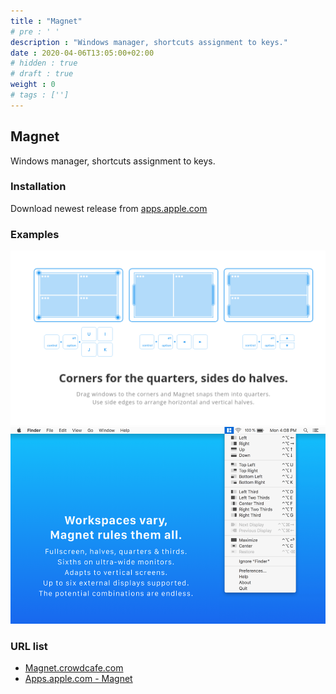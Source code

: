 ```yaml
---
title : "Magnet"
# pre : ' '
description : "Windows manager, shortcuts assignment to keys."
date : 2020-04-06T13:05:00+02:00
# hidden : true
# draft : true
weight : 0
# tags : ['']
---
```


## Magnet

Windows manager, shortcuts assignment to keys.

### Installation

Download newest release from [apps.apple.com](https://apps.apple.com/app/magnet/id441258766?mt=12)

### Examples

![Example](images/example-1.png)
![Example](images/example-2.png)

### URL list

* [Magnet.crowdcafe.com](https://magnet.crowdcafe.com/)
* [Apps.apple.com - Magnet](https://apps.apple.com/app/magnet/id441258766?mt=12)
